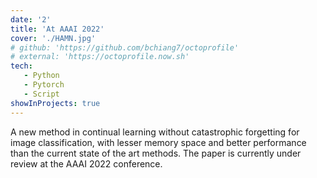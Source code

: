 ```yaml
---
date: '2'
title: 'At AAAI 2022'
cover: './HAMN.jpg'
# github: 'https://github.com/bchiang7/octoprofile'
# external: 'https://octoprofile.now.sh'
tech:
   - Python
   - Pytorch
   - Script
showInProjects: true
---
```

A new method in continual learning without catastrophic forgetting for image classification, with lesser memory space and better performance than the current state of the art methods.
The paper is currently under review at the AAAI 2022 conference.
<!-- A nicer look at your GitHub profile and repository stats with data visualizations of your top languages and stars. Sort through your top repos by number of stars, forks, and size. -->

